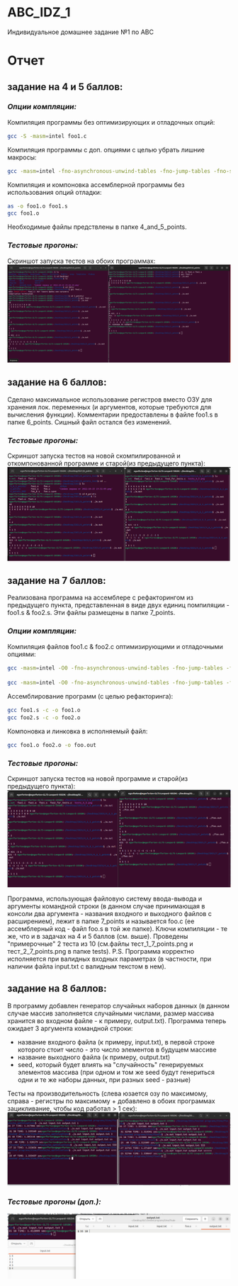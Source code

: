 # ABC_IDZ_1
Индивидуальное домашнее задание №1 по АВС

# Отчет
## задание на 4 и 5 баллов:
### _Опции компляции:_
Компиляция программы без оптимизирующих и отладочных опций:
```sh
gcc -S -masm=intel foo1.c
```
Компиляция программы с доп. опциями с целью убрать лишние макросы:
```sh
gcc -masm=intel -fno-asynchronous-unwind-tables -fno-jump-tables -fno-stack-protector -fno-exceptions foo1.c -S -o foo1.s
```

Компиляция и компоновка ассемблерной программы без использования опций отладки:
```sh
as -o foo1.o foo1.s
gcc foo1.o
```

Необходимые файлы предствлены в папке 4_and_5_points.

### _Тестовые прогоны:_
Скриншот запуска тестов на обоих программах:
![Тесты на оценку 4 и 5](/tests/tests_4_5.png)


## задание на 6 баллов:
Сделано максимальное использование регистров вместо ОЗУ для хранения лок. переменных (и аргументов, которые требуются для вычисления функции). Комментарии предоставлены в файле foo1.s в папке 6_points. Сишный файл остался без изменений.

### _Тестовые прогоны:_
Скриншот запуска тестов на новой скомпилированной и откомпонованной программе и старой(из предыдущего пункта):
![Тесты на оценку 6](/tests/tests_6.png)


## задание на 7 баллов:
Реализована программа на ассемблере с рефакторингом из предыдущего пункта, представленная в виде двух единиц помпиляции - foo1.s & foo2.s. Эти файлы размещены в папке 7_points.
### _Опции компляции:_
Компиляция файлов foo1.c & foo2.c оптимизирующими и отладочными опциями:
```sh
gcc -masm=intel -O0 -fno-asynchronous-unwind-tables -fno-jump-tables -fno-stack-protector -fno-exceptions foo1.c -S -o foo1.s

gcc -masm=intel -O0 -fno-asynchronous-unwind-tables -fno-jump-tables -fno-stack-protector -fno-exceptions foo2.c -S -o foo2.s
```
Ассемблирование программ (с целью рефакторинга):
```sh
gcc foo1.s -c -o foo1.o
gcc foo2.s -c -o foo2.o
```
Компоновка и линковка в исполняемый файл:
```sh
gcc foo1.o foo2.o -o foo.out
```
### _Тестовые прогоны:_
Скриншот запуска тестов на новой программе и старой(из предыдущего пункта):
![Тесты на оценку 7](/tests/tests_7_1.png)

Программа, использующая файловую систему ввода-вывода и аргументы командной строки (в данном случае принимающая в консоли два аргумента - названия входного и выходного файлов с расширением), лежит в папке 7_points и называется foo.c (ее ассемблерный код - файл foo.s в той же папке). Ключи компиляции - те же, что и в задачах на 4 и 5 баллов (см. выше). Проведены "примерочные" 2 теста из 10 (см.файлы тест_1_7_points.png и тест_2_7_points.png в папке tests).
P.S. Программа корректно исполняется при валидных входных параметрах (в частности, при наличии файла input.txt с валидным текстом в нем).

## задание на 8 баллов:
В программу добавлен генератор случайных наборов данных (в данном случае массив заполняется случайными числами, размер массива хранится во входном файле - к примеру, output.txt).
Программа теперь ожидает 3 аргумента командной строки:
- название входного файла (к примеру, input.txt), в первой строке которого стоит число - это число элементов в будущем массиве
- название выходного файла (к примеру, output.txt)
- seed, который будет влиять на "случайность" генерируемых элементов массива (при одном и том же seed будут генериться одни и те же наборы данных, при разных seed - разные)

Тесты на производительность (слева юзается озу по максимому, справа - регистры по максимому + добавлено в обоих программах зацикливание, чтобы код работал > 1 сек):
![Тесты на оценку 8](/tests/8_points_test.png)

### _Тестовые прогоны (доп.):_
![Тесты на оценку 8](/tests/8_first.png)
